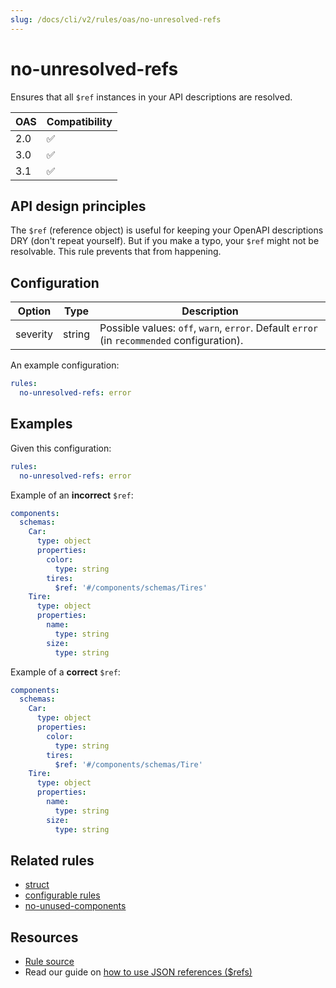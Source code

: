 ```yaml
---
slug: /docs/cli/v2/rules/oas/no-unresolved-refs
---
```


# no-unresolved-refs

Ensures that all `$ref` instances in your API descriptions are resolved.

| OAS | Compatibility |
| --- | ------------- |
| 2.0 | ✅            |
| 3.0 | ✅            |
| 3.1 | ✅            |

## API design principles

The `$ref` (reference object) is useful for keeping your OpenAPI descriptions DRY (don't repeat yourself).
But if you make a typo, your `$ref` might not be resolvable.
This rule prevents that from happening.

## Configuration

| Option   | Type   | Description                                                                                |
| -------- | ------ | ------------------------------------------------------------------------------------------ |
| severity | string | Possible values: `off`, `warn`, `error`. Default `error` (in `recommended` configuration). |

An example configuration:

```yaml
rules:
  no-unresolved-refs: error
```

## Examples

Given this configuration:

```yaml
rules:
  no-unresolved-refs: error
```

Example of an **incorrect** `$ref`:

```yaml
components:
  schemas:
    Car:
      type: object
      properties:
        color:
          type: string
        tires:
          $ref: '#/components/schemas/Tires'
    Tire:
      type: object
      properties:
        name:
          type: string
        size:
          type: string
```

Example of a **correct** `$ref`:

```yaml
components:
  schemas:
    Car:
      type: object
      properties:
        color:
          type: string
        tires:
          $ref: '#/components/schemas/Tire'
    Tire:
      type: object
      properties:
        name:
          type: string
        size:
          type: string
```

## Related rules

- [struct](./struct.md)
- [configurable rules](../configurable-rules.md)
- [no-unused-components](./no-unused-components.md)

## Resources

- [Rule source](https://github.com/Redocly/redocly-cli/blob/main/packages/core/src/rules/no-unresolved-refs.ts)
- Read our guide on [how to use JSON references ($refs)](https://redocly.com/docs/resources/ref-guide)
